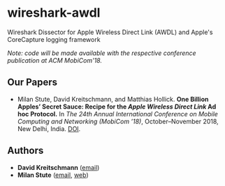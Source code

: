 # wireshark-awdl
Wireshark Dissector for Apple Wireless Direct Link (AWDL) and Apple's CoreCapture logging framework

*Note: code will be made available with the respective conference publication at ACM MobiCom'18.*

## Our Papers

* Milan Stute, David Kreitschmann, and Matthias Hollick. **One Billion Apples’ Secret Sauce: Recipe for the *Apple Wireless Direct Link* Ad hoc Protocol.** In *The 24th Annual International Conference on Mobile Computing and Networking (MobiCom ’18)*, October–November 2018, New Delhi, India. [DOI](https://doi.org/10.1145/3241539.3241566).

## Authors

* **David Kreitschmann** ([email](mailto:dkreitschmann@seemoo.tu-darmstadt.de))
* **Milan Stute** ([email](mailto:mstute@seemoo.tu-darmstadt.de), [web](https://seemoo.de/mstute))
